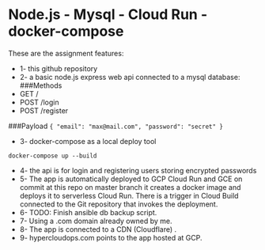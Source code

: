 # Node.js - Mysql - Cloud Run -docker-compose

 These are the assignment features: 

- 1- this github repository
- 2- a basic node.js express web api connected to a mysql database:
###Methods
- GET /
- POST /login
- POST /register

###Payload
``
{ "email": "max@mail.com", "password": "secret" }
``

- 3- docker-compose as a local deploy tool

``
docker-compose up --build
``

- 4- the api is for login and registering users storing encrypted passwords
- 5- The app is automatically deployed to GCP Cloud Run and GCE on commit at this repo on master branch it creates a docker image and deploys it to serverless Cloud Run. There is a trigger in Cloud Build connected to the Git repository that invokes the deployment.
- 6- TODO: Finish ansible db backup script.
- 7- Using a .com domain already owned by me.
- 8- The app is connected to a CDN (Cloudflare) .
- 9- hypercloudops.com points to the app hosted at GCP.
